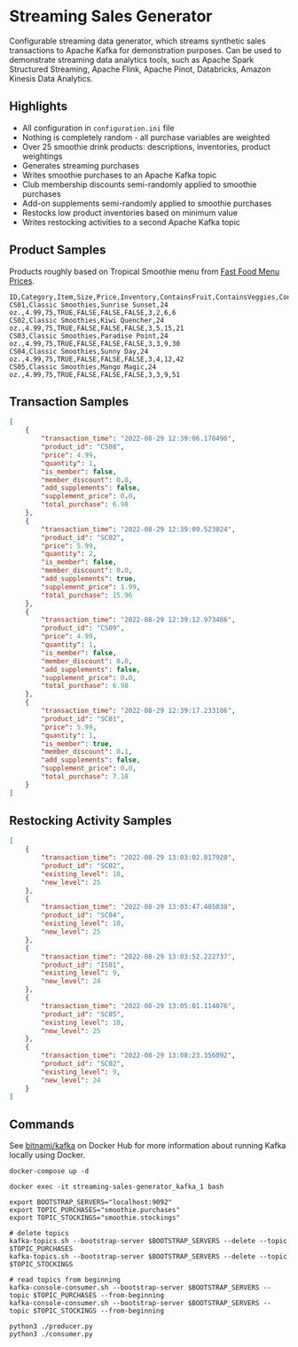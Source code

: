 # Streaming Sales Generator

Configurable streaming data generator, which streams synthetic sales transactions to Apache Kafka for demonstration
purposes. Can be used to demonstrate streaming data analytics tools, such as Apache Spark Structured Streaming, Apache
Flink, Apache Pinot, Databricks, Amazon Kinesis Data Analytics.

## Highlights

* All configuration in `configuration.ini` file
* Nothing is completely random - all purchase variables are weighted
* Over 25 smoothie drink products: descriptions, inventories, product weightings
* Generates streaming purchases
* Writes smoothie purchases to an Apache Kafka topic
* Club membership discounts semi-randomly applied to smoothie purchases
* Add-on supplements semi-randomly applied to smoothie purchases
* Restocks low product inventories based on minimum value
* Writes restocking activities to a second Apache Kafka topic

## Product Samples

Products roughly based on Tropical Smoothie menu
from [Fast Food Menu Prices](https://www.fastfoodmenuprices.com/tropical-smoothie-prices/).

```csv
ID,Category,Item,Size,Price,Inventory,ContainsFruit,ContainsVeggies,ContainsNuts,ContainsCaffeine,_CatWeight,_ItemWeight,_TotalWeight,_RangeWeight
CS01,Classic Smoothies,Sunrise Sunset,24 oz.,4.99,75,TRUE,FALSE,FALSE,FALSE,3,2,6,6
CS02,Classic Smoothies,Kiwi Quencher,24 oz.,4.99,75,TRUE,FALSE,FALSE,FALSE,3,5,15,21
CS03,Classic Smoothies,Paradise Point,24 oz.,4.99,75,TRUE,FALSE,FALSE,FALSE,3,3,9,30
CS04,Classic Smoothies,Sunny Day,24 oz.,4.99,75,TRUE,FALSE,FALSE,FALSE,3,4,12,42
CS05,Classic Smoothies,Mango Magic,24 oz.,4.99,75,TRUE,FALSE,FALSE,FALSE,3,3,9,51
```

## Transaction Samples

```json
[
    {
        "transaction_time": "2022-08-29 12:39:06.178496",
        "product_id": "CS08",
        "price": 4.99,
        "quantity": 1,
        "is_member": false,
        "member_discount": 0.0,
        "add_supplements": false,
        "supplement_price": 0.0,
        "total_purchase": 6.98
    },
    {
        "transaction_time": "2022-08-29 12:39:09.523024",
        "product_id": "SC02",
        "price": 5.99,
        "quantity": 2,
        "is_member": false,
        "member_discount": 0.0,
        "add_supplements": true,
        "supplement_price": 1.99,
        "total_purchase": 15.96
    },
    {
        "transaction_time": "2022-08-29 12:39:12.973486",
        "product_id": "CS09",
        "price": 4.99,
        "quantity": 1,
        "is_member": false,
        "member_discount": 0.0,
        "add_supplements": false,
        "supplement_price": 0.0,
        "total_purchase": 6.98
    },
    {
        "transaction_time": "2022-08-29 12:39:17.233186",
        "product_id": "SC01",
        "price": 5.99,
        "quantity": 1,
        "is_member": true,
        "member_discount": 0.1,
        "add_supplements": false,
        "supplement_price": 0.0,
        "total_purchase": 7.18
    }
]
```

## Restocking Activity Samples

```json
[
    {
        "transaction_time": "2022-08-29 13:03:02.817920",
        "product_id": "SC02",
        "existing_level": 10,
        "new_level": 25
    },
    {
        "transaction_time": "2022-08-29 13:03:47.405038",
        "product_id": "SC04",
        "existing_level": 10,
        "new_level": 25
    },
    {
        "transaction_time": "2022-08-29 13:03:52.222737",
        "product_id": "IS01",
        "existing_level": 9,
        "new_level": 24
    },
    {
        "transaction_time": "2022-08-29 13:05:01.114076",
        "product_id": "SC05",
        "existing_level": 10,
        "new_level": 25
    },
    {
        "transaction_time": "2022-08-29 13:08:23.356092",
        "product_id": "SC02",
        "existing_level": 9,
        "new_level": 24
    }
]
```

## Commands

See [bitnami/kafka](https://hub.docker.com/r/bitnami/kafka) on Docker Hub for more information about running Kafka
locally using Docker.

```shell
docker-compose up -d

docker exec -it streaming-sales-generator_kafka_1 bash
```

```shell
export BOOTSTRAP_SERVERS="localhost:9092"
export TOPIC_PURCHASES="smoothie.purchases"
export TOPIC_STOCKINGS="smoothie.stockings"

# delete topics
kafka-topics.sh --bootstrap-server $BOOTSTRAP_SERVERS --delete --topic $TOPIC_PURCHASES
kafka-topics.sh --bootstrap-server $BOOTSTRAP_SERVERS --delete --topic $TOPIC_STOCKINGS

# read topics from beginning
kafka-console-consumer.sh --bootstrap-server $BOOTSTRAP_SERVERS --topic $TOPIC_PURCHASES --from-beginning
kafka-console-consumer.sh --bootstrap-server $BOOTSTRAP_SERVERS --topic $TOPIC_STOCKINGS --from-beginning
```

```shell
python3 ./producer.py
python3 ./consumer.py
```